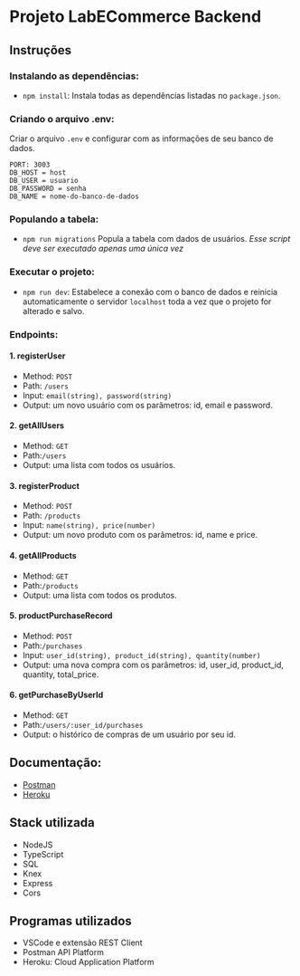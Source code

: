# Projeto LabECommerce Backend
## Instruções

### Instalando as dependências:

-   `npm install`:
    Instala todas as dependências listadas no `package.json`.

### Criando o arquivo .env:

Criar o arquivo `.env` e configurar com as informações de seu banco de dados.

```
PORT: 3003
DB_HOST = host
DB_USER = usuario
DB_PASSWORD = senha
DB_NAME = nome-do-banco-de-dados
```

### Populando a tabela:

-   `npm run migrations`
    Popula a tabela com dados de usuários.
    _Esse script deve ser executado apenas uma única vez_

### Executar o projeto:

-   `npm run dev`:
    Estabelece a conexão com o banco de dados e reinicia automaticamente o servidor `localhost` toda a vez que o projeto for alterado e salvo.

### Endpoints:

#### 1. registerUser

-   Method: `POST`
-   Path: `/users`
-   Input: `email(string), password(string)`
-   Output: um novo usuário com os parâmetros: id, email e password.

#### 2. getAllUsers

-   Method: `GET`
-   Path:`/users`
-   Output: uma lista com todos os usuários.

#### 3. registerProduct

-   Method: `POST`
-   Path: `/products`
-   Input: `name(string), price(number)`
-   Output: um novo produto com os parâmetros: id, name e price.

#### 4. getAllProducts

-   Method: `GET`
-   Path:`/products`
-   Output: uma lista com todos os produtos.

#### 5. productPurchaseRecord

-   Method: `POST`
-   Path:`/purchases`
-   Input: `user_id(string), product_id(string), quantity(number)`
-   Output: uma nova compra com os parâmetros: id, user_id, product_id, quantity, total_price.

#### 6. getPurchaseByUserId

-   Method: `GET`
-   Path:`/users/:user_id/purchases`
-   Output: o histórico de compras de um usuário por seu id.

## Documentação:

-   [Postman](https://documenter.getpostman.com/view/20789615/UzXKWeXJ)
-   [Heroku](https://marcio-labecommerce-backend.herokuapp.com/users)

## Stack utilizada

- NodeJS
- TypeScript
- SQL
- Knex
- Express
- Cors

## Programas utilizados

- VSCode e extensão REST Client
- Postman API Platform
- Heroku: Cloud Application Platform
